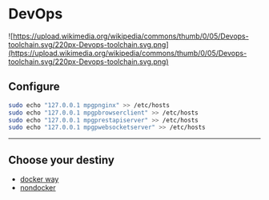 # DevOps

![https://upload.wikimedia.org/wikipedia/commons/thumb/0/05/Devops-toolchain.svg/220px-Devops-toolchain.svg.png](https://upload.wikimedia.org/wikipedia/commons/thumb/0/05/Devops-toolchain.svg/220px-Devops-toolchain.svg.png)

## Configure
```sh
sudo echo "127.0.0.1 mpgpnginx" >> /etc/hosts
sudo echo "127.0.0.1 mpgpbrowserclient" >> /etc/hosts
sudo echo "127.0.0.1 mpgprestapiserver" >> /etc/hosts
sudo echo "127.0.0.1 mpgpwebsocketserver" >> /etc/hosts
```

---

## Choose your destiny
- [docker way](docker)
- [nondocker](nondocker)
